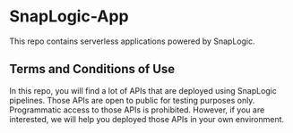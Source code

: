 # SnapLogic-App

This repo contains serverless applications powered by SnapLogic.

## Terms and Conditions of Use
In this repo, you will find a lot of APIs that are deployed using SnapLogic pipelines. Those APIs are open to public for testing purposes only. Programmatic access to those APIs is prohibited. However, if you are interested, we will help you deployed those APIs in your own environment.
